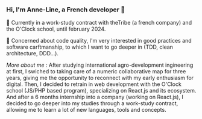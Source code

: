 ### Hi, I'm Anne-Line, a French developer 👋

🚀 Currently in a work-study contract with theTribe (a french company) and the O'Clock school, until february 2024.

🌱 Concerned about code quality, I'm very interested in good practices and software carftmanship, to which I want to go deeper in (TDD, clean architecture, DDD...).

*More about me :* After studying international agro-development ingineering at first, I swiched to taking care of a numeric collaborative map for three years, giving me the opportunity to reconnect with my early enthusiasm for digital. Then, I decided to retrain in web development with the O'Clock school (JS/PHP based program), specializing on React.js and its ecosystem. And after a 6 months internship into a company (working on React.js), I decided to go deeper into my studies through a work-study contract, allowing me to learn a lot of new languages, tools and concepts.
